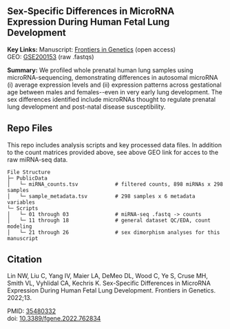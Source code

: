 ## Sex-Specific Differences in MicroRNA Expression During Human Fetal Lung Development

**Key Links:** 
Manuscript: [Frontiers in Genetics](https://www.frontiersin.org/articles/10.3389/fgene.2022.762834) (open access) \
GEO: [GSE200153](https://www.ncbi.nlm.nih.gov/geo/query/acc.cgi?acc=GSE200153) (raw .fastqs)

**Summary:** We profiled whole prenatal human lung samples using microRNA-sequencing, demonstrating differences in autosomal microRNA (i) average expression levels and (ii) expression patterns across gestational age between males and females--even in very early lung development. The sex differences identified include microRNAs thought to regulate prenatal lung development and post-natal disease susceptibility.

## Repo Files

This repo includes analysis scripts and key processed data files. In addition to the count matrices provided above, see above GEO link for acces to the raw miRNA-seq data.

```
File Structure
├─ PublicData
│   └─ miRNA_counts.tsv            # filtered counts, 898 miRNAs x 298 samples
│   └─ sample_metadata.tsv         # 298 samples x 6 metadata variables
└─ Scripts
│   └─ 01 through 03               # miRNA-seq .fastq -> counts
│   └─ 11 through 18               # general dataset QC/EDA, count modeling
│   └─ 21 through 26               # sex dimorphism analyses for this manuscript
```

## Citation

Lin NW, Liu C, Yang IV, Maier LA, DeMeo DL, Wood C, Ye S, Cruse MH, Smith VL, Vyhlidal CA, Kechris K. Sex-Specific Differences in MicroRNA Expression During Human Fetal Lung Development. Frontiers in Genetics. 2022;13.

PMID: [35480332](https://www.ncbi.nlm.nih.gov/pmc/articles/PMC9037032/) \
doi: [10.3389/fgene.2022.762834](https://doi.org/10.3389/fgene.2022.762834)
